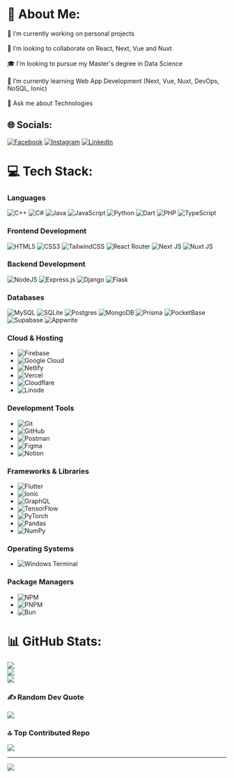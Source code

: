 # 💫 About Me:
🔭 I’m currently working on personal projects<br><br>👯 I’m looking to collaborate on React, Next, Vue and Nuxt<br><br>🎓 I'm looking to pursue my Master's degree in Data Science<br><br>🌱 I’m currently learning Web App Development (Next, Vue, Nuxt, DevOps, NoSQL, Ionic)<br><br>💬 Ask me about Technologies


## 🌐 Socials:
[![Facebook](https://img.shields.io/badge/Facebook-%231877F2.svg?logo=Facebook&logoColor=white)](https://facebook.com/https://www.facebook.com/Salam20201/) [![Instagram](https://img.shields.io/badge/Instagram-%23E4405F.svg?logo=Instagram&logoColor=white)](https://instagram.com/https://www.instagram.com/abdulsalam_sultan20/) [![LinkedIn](https://img.shields.io/badge/LinkedIn-%230077B5.svg?logo=linkedin&logoColor=white)](https://linkedin.com/in/https://www.linkedin.com/in/salam-ghaleb/) 

# 💻 Tech Stack:
### **Languages**  
![C++](https://img.shields.io/badge/c++-%2300599C.svg?style=for-the-badge&logo=c%2B%2B&logoColor=white) ![C#](https://img.shields.io/badge/c%23-%23239120.svg?style=for-the-badge&logo=csharp&logoColor=white) ![Java](https://img.shields.io/badge/java-%23ED8B00.svg?style=for-the-badge&logo=openjdk&logoColor=white) ![JavaScript](https://img.shields.io/badge/javascript-%23323330.svg?style=for-the-badge&logo=javascript&logoColor=%23F7DF1E) ![Python](https://img.shields.io/badge/python-3670A0?style=for-the-badge&logo=python&logoColor=ffdd54) ![Dart](https://img.shields.io/badge/dart-%230175C2.svg?style=for-the-badge&logo=dart&logoColor=white) ![PHP](https://img.shields.io/badge/php-%23777BB4.svg?style=for-the-badge&logo=php&logoColor=white) ![TypeScript](https://img.shields.io/badge/typescript-%23007ACC.svg?style=for-the-badge&logo=typescript&logoColor=white)  

### **Frontend Development**  
![HTML5](https://img.shields.io/badge/html5-%23E34F26.svg?style=for-the-badge&logo=html5&logoColor=white) ![CSS3](https://img.shields.io/badge/css3-%231572B6.svg?style=for-the-badge&logo=css3&logoColor=white) ![TailwindCSS](https://img.shields.io/badge/tailwindcss-%2338B2AC.svg?style=for-the-badge&logo=tailwind-css&logoColor=white) ![React Router](https://img.shields.io/badge/React_Router-CA4245?style=for-the-badge&logo=react-router&logoColor=white) ![Next JS](https://img.shields.io/badge/Next-black?style=for-the-badge&logo=next.js&logoColor=white) ![Nuxt JS](https://img.shields.io/badge/Nuxt-020420?style=for-the-badge&logo=nuxt)

### **Backend Development**  
![NodeJS](https://img.shields.io/badge/node.js-6DA55F?style=for-the-badge&logo=node.js&logoColor=white) ![Express.js](https://img.shields.io/badge/express.js-%23404d59.svg?style=for-the-badge&logo=express&logoColor=%2361DAFB) ![Django](https://img.shields.io/badge/django-%23092E20.svg?style=for-the-badge&logo=django&logoColor=white) ![Flask](https://img.shields.io/badge/flask-%23000.svg?style=for-the-badge&logo=flask&logoColor=white)  

### **Databases**  
![MySQL](https://img.shields.io/badge/mysql-4479A1.svg?style=for-the-badge&logo=mysql&logoColor=white) ![SQLite](https://img.shields.io/badge/sqlite-%2307405e.svg?style=for-the-badge&logo=sqlite&logoColor=white) ![Postgres](https://img.shields.io/badge/postgres-%23316192.svg?style=for-the-badge&logo=postgresql&logoColor=white) ![MongoDB](https://img.shields.io/badge/MongoDB-%234ea94b.svg?style=for-the-badge&logo=mongodb&logoColor=white) ![Prisma](https://img.shields.io/badge/Prisma-3982CE?style=for-the-badge&logo=Prisma&logoColor=white) ![PocketBase](https://img.shields.io/badge/pocketbase-%23b8dbe4.svg?style=for-the-badge&logo=Pocketbase&logoColor=black) ![Supabase](https://img.shields.io/badge/Supabase-3ECF8E?style=for-the-badge&logo=supabase&logoColor=white) ![Appwrite](https://img.shields.io/badge/Appwrite-%23FD366E.svg?style=for-the-badge&logo=appwrite&logoColor=white)  

### **Cloud & Hosting**  
- ![Firebase](https://img.shields.io/badge/firebase-a08021?style=for-the-badge&logo=firebase&logoColor=ffcd34)  
- ![Google Cloud](https://img.shields.io/badge/GoogleCloud-%234285F4.svg?style=for-the-badge&logo=google-cloud&logoColor=white)  
- ![Netlify](https://img.shields.io/badge/netlify-%23000000.svg?style=for-the-badge&logo=netlify&logoColor=#00C7B7)  
- ![Vercel](https://img.shields.io/badge/vercel-%23000000.svg?style=for-the-badge&logo=vercel&logoColor=white)  
- ![Cloudflare](https://img.shields.io/badge/Cloudflare-F38020?style=for-the-badge&logo=Cloudflare&logoColor=white)  
- ![Linode](https://img.shields.io/badge/linode-00A95C?style=for-the-badge&logo=linode&logoColor=white)  

### **Development Tools**  
- ![Git](https://img.shields.io/badge/git-%23F05033.svg?style=for-the-badge&logo=git&logoColor=white)  
- ![GitHub](https://img.shields.io/badge/github-%23121011.svg?style=for-the-badge&logo=github&logoColor=white)  
- ![Postman](https://img.shields.io/badge/Postman-FF6C37?style=for-the-badge&logo=postman&logoColor=white)  
- ![Figma](https://img.shields.io/badge/figma-%23F24E1E.svg?style=for-the-badge&logo=figma&logoColor=white)  
- ![Notion](https://img.shields.io/badge/Notion-%23000000.svg?style=for-the-badge&logo=notion&logoColor=white)  

### **Frameworks & Libraries**  
- ![Flutter](https://img.shields.io/badge/Flutter-%2302569B.svg?style=for-the-badge&logo=Flutter&logoColor=white)
- ![Ionic](https://img.shields.io/badge/Ionic-%233880FF.svg?style=for-the-badge&logo=Ionic&logoColor=white) 
- ![GraphQL](https://img.shields.io/badge/-GraphQL-E10098?style=for-the-badge&logo=graphql&logoColor=white)  
- ![TensorFlow](https://img.shields.io/badge/TensorFlow-%23FF6F00.svg?style=for-the-badge&logo=TensorFlow&logoColor=white)  
- ![PyTorch](https://img.shields.io/badge/PyTorch-%23EE4C2C.svg?style=for-the-badge&logo=PyTorch&logoColor=white)  
- ![Pandas](https://img.shields.io/badge/pandas-%23150458.svg?style=for-the-badge&logo=pandas&logoColor=white)  
- ![NumPy](https://img.shields.io/badge/numpy-%23013243.svg?style=for-the-badge&logo=numpy&logoColor=white)


### **Operating Systems**  
- ![Windows Terminal](https://img.shields.io/badge/Windows%20Terminal-%234D4D4D.svg?style=for-the-badge&logo=windows-terminal&logoColor=white)  

### **Package Managers**  
- ![NPM](https://img.shields.io/badge/NPM-%23CB3837.svg?style=for-the-badge&logo=npm&logoColor=white)  
- ![PNPM](https://img.shields.io/badge/pnpm-%234a4a4a.svg?style=for-the-badge&logo=pnpm&logoColor=f69220)  
- ![Bun](https://img.shields.io/badge/Bun-%23000000.svg?style=for-the-badge&logo=bun&logoColor=white)
   
# 📊 GitHub Stats:
![](https://github-readme-stats.vercel.app/api?username=abdulsalam-s-ghaleb&theme=dark&hide_border=false&include_all_commits=false&count_private=true)<br/>
![](https://github-readme-streak-stats.herokuapp.com/?user=abdulsalam-s-ghaleb&theme=dark&hide_border=false)<br/>
![](https://github-readme-stats.vercel.app/api/top-langs/?username=abdulsalam-s-ghaleb&theme=dark&hide_border=false&include_all_commits=false&count_private=true&layout=compact)

### ✍️ Random Dev Quote
![](https://quotes-github-readme.vercel.app/api?type=horizontal&theme=merko)

### 🔝 Top Contributed Repo
![](https://github-contributor-stats.vercel.app/api?username=abdulsalam-s-ghaleb&limit=5&theme=merko&combine_all_yearly_contributions=true)

---
[![](https://visitcount.itsvg.in/api?id=abdulsalam-s-ghaleb&icon=5&color=3)](https://visitcount.itsvg.in)

<!-- Proudly created with GPRM ( https://gprm.itsvg.in ) -->
